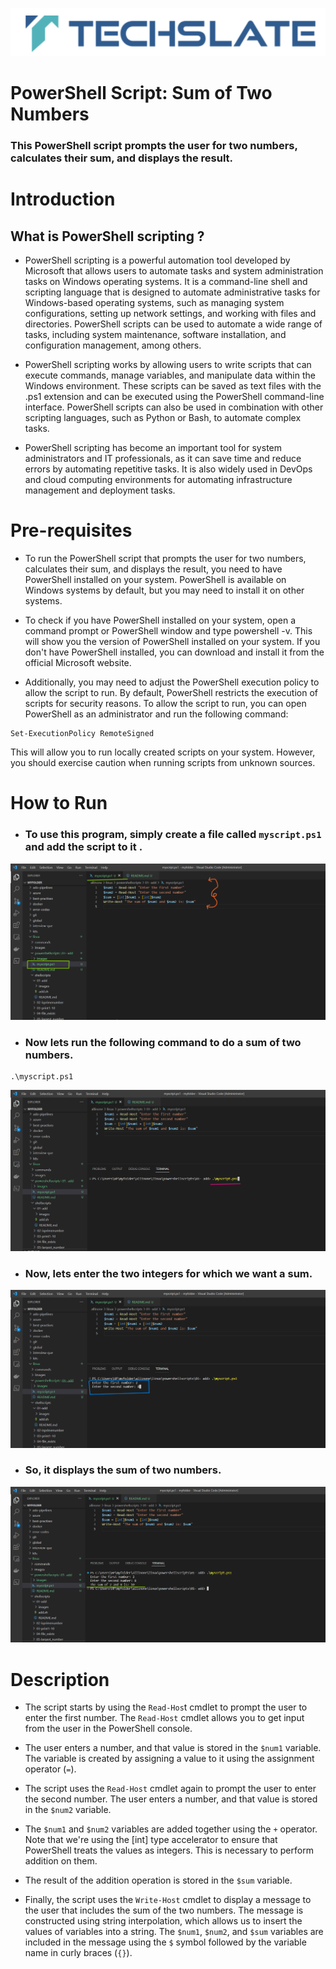 
![TechSlate](../../../global/images/ts.png)

# PowerShell Script: Sum of Two Numbers

### This PowerShell script prompts the user for two numbers, calculates their sum, and displays the result.


# Introduction

## What is PowerShell scripting ?

- PowerShell scripting is a powerful automation tool developed by Microsoft that allows users to automate tasks and system administration tasks on Windows operating systems. It is a command-line shell and scripting language that is designed to automate administrative tasks for Windows-based operating systems, such as managing system configurations, setting up network settings, and working with files and directories. PowerShell scripts can be used to automate a wide range of tasks, including system maintenance, software installation, and configuration management, among others.

- PowerShell scripting works by allowing users to write scripts that can execute commands, manage variables, and manipulate data within the Windows environment. These scripts can be saved as text files with the .ps1 extension and can be executed using the PowerShell command-line interface. PowerShell scripts can also be used in combination with other scripting languages, such as Python or Bash, to automate complex tasks.

- PowerShell scripting has become an important tool for system administrators and IT professionals, as it can save time and reduce errors by automating repetitive tasks. It is also widely used in DevOps and cloud computing environments for automating infrastructure management and deployment tasks.


# Pre-requisites

- To run the PowerShell script that prompts the user for two numbers, calculates their sum, and displays the result, you need to have PowerShell installed on your system. PowerShell is available on Windows systems by default, but you may need to install it on other systems.

- To check if you have PowerShell installed on your system, open a command prompt or PowerShell window and type powershell -v. This will show you the version of PowerShell installed on your system. If you don't have PowerShell installed, you can download and install it from the official Microsoft website.

- Additionally, you may need to adjust the PowerShell execution policy to allow the script to run. By default, PowerShell restricts the execution of scripts for security reasons. To allow the script to run, you can open PowerShell as an administrator and run the following command:

```
Set-ExecutionPolicy RemoteSigned
```

This will allow you to run locally created scripts on your system. However, you should exercise caution when running scripts from unknown sources.

# How to Run

- ### To use this program, simply create a file called  `myscript.ps1` and add the script to it .


![script](images/script.png)


- ### Now lets run the following command to do a sum of two numbers.

```
.\myscript.ps1

```

![script](images/print.png)


- ### Now, lets enter the two integers for which we want a sum.

![script](images/enter.png)


- ### So, it displays the sum of two numbers.

![script](images/output.png)




# Description

- The script starts by using the `Read-Hos`t cmdlet to prompt the user to enter the first number. The `Read-Host` cmdlet allows you to get input from the user in the PowerShell console.

- The user enters a number, and that value is stored in the `$num1` variable. The variable is created by assigning a value to it using the assignment operator (`=`).

- The script uses the `Read-Host` cmdlet again to prompt the user to enter the second number. The user enters a number, and that value is stored in the `$num2` variable.

- The `$num1` and `$num2` variables are added together using the `+` operator. Note that we're using the [int] type accelerator to ensure that PowerShell treats the values as integers. This is necessary to perform addition on them.

- The result of the addition operation is stored in the `$sum` variable.

- Finally, the script uses the `Write-Host` cmdlet to display a message to the user that includes the sum of the two numbers. The message is constructed using string interpolation, which allows us to insert the values of variables into a string. The `$num1`, `$num2`, and `$sum` variables are included in the message using the `$` symbol followed by the variable name in curly braces (`{}`).




